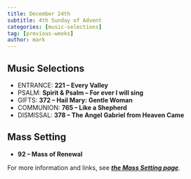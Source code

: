```yaml
---
title: December 24th 
subtitle: 4th Sunday of Advent
categories: [music-selections]
tag: [previous-weeks]
author: mark
---
```


## Music Selections

- ENTRANCE: **221 – Every Valley**
- PSALM: **Spirit & Psalm – For ever I will sing**
- GIFTS: **372 – Hail Mary: Gentle Woman**
- COMMUNION: **765 – Like a Shepherd**
- DISMISSAL: **378 – The Angel Gabriel from Heaven Came**

## Mass Setting

- **92 – Mass of Renewal**

For more information and links, see _**[the Mass Setting page](/mass-setting/)**_.
